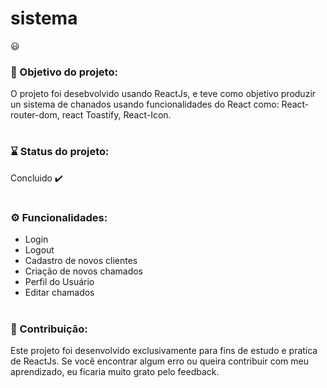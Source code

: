 # sistema
😃
### 📕 Objetivo do projeto:

O projeto foi desebvolvido usando ReactJs, e teve como objetivo produzir un sistema de chanados usando funcionalidades do React como: React-router-dom, react Toastify, React-Icon.

# 
### ⌛ Status do projeto: 
Concluido ✔️
#
### ⚙ Funcionalidades:
+ Login
+ Logout
+ Cadastro de novos clientes
+ Criação de novos chamados
+ Perfil do Usuário
+ Editar chamados
# 
### 🤝 Contribuição: 
Este projeto foi desenvolvido exclusivamente para fins de estudo e pratica de ReactJs. Se você encontrar algum erro ou queira contribuir com meu aprendizado, eu ficaria muito grato pelo feedback.
